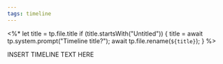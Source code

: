 ```yaml
---
tags: timeline
---
```

<%* 
	let title = tp.file.title 
	if (title.startsWith("Untitled")) { 
		title = await tp.system.prompt("Timeline title?"); 
		await tp.file.rename(`${title}`); 
	} 
%> 

<span 
	  class='ob-timelines' 
	  data-date='2000-10-10-00' 
	  data-title='<%* tR += `${title}` %>' 
	  data-class='orange' 
	  data-type='range' 
	  data-end='2000-10-20-00'> 
	INSERT TIMELINE TEXT HERE
</span>